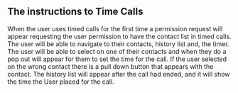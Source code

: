 ## The instructions to Time Calls

When the user uses timed calls for the first time a permission request will appear requesting the user permission to have the contact list in timed calls. The user will be able to navigate to their contacts, history list and, the timer. The user will be able to select on one of their contacts and when they do a pop out will appear for them to set the time for the call. If the user selected on the wrong contact there is a pull down button that appears with the contact. The history list will appear after the call had ended, and it will show the time the User placed for the call.        
